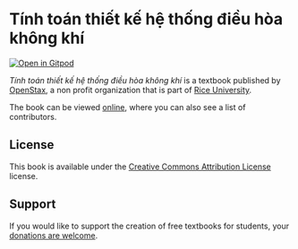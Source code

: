 # Tính toán thiết kế hệ thống điều hòa không khí

[![Open in Gitpod](https://gitpod.io/button/open-in-gitpod.svg)](https://gitpod.io/from-referrer/)

_Tính toán thiết kế hệ thống điều hòa không khí_ is a textbook published by [OpenStax](https://openstax.org/), a non profit organization that is part of [Rice University](https://www.rice.edu/).

The book can be viewed [online](https://github.com/cnx-user-books/cnxbook-tinh-toan-thiet-ke-he-thong-dieu-hoa-khong-khi/releases/latest), where you can also see a list of contributors.

## License
This book is available under the [Creative Commons Attribution License](./LICENSE) license.

## Support
If you would like to support the creation of free textbooks for students, your [donations are welcome](https://riceconnect.rice.edu/donation/support-openstax-banner).
